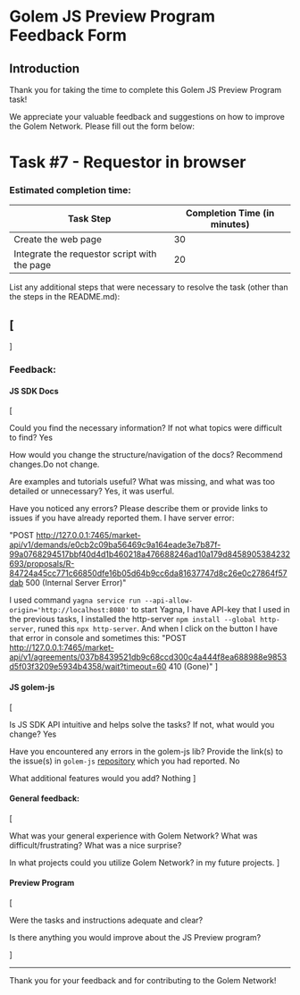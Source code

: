 # Golem JS Preview Program Feedback Form

## Introduction

Thank you for taking the time to complete this Golem JS Preview Program task!

We appreciate your valuable feedback and suggestions on how to improve the Golem Network.
Please fill out the form below:

# Task #7 - Requestor in browser

### Estimated completion time:

| Task Step    | Completion Time (in minutes) |
|-------     |------------------------------|
| Create the web page     |              30                |
| Integrate the requestor script  with the page              |            20                  |

List any additional steps that were necessary to resolve the task (other than the steps in the README.md):

[
-

]

### Feedback:

#### JS SDK Docs

[

Could you find the necessary information? If not what topics were difficult to find? Yes

How would you change the structure/navigation of the docs? Recommend changes.Do not change.

Are examples and tutorials useful? What was missing, and what was too detailed or unnecessary? Yes, it was userful.

Have you noticed any errors? Please describe them or provide links to issues if you have already reported them.
I have server error:

"POST http://127.0.0.1:7465/market-api/v1/demands/e0cb2c09ba56469c9a164eade3e7b87f-99a0768294517bbf40d4d1b460218a476688246ad10a179d8458905384232693/proposals/R-84724a45cc771c66850dfe16b05d64b9cc6da81637747d8c26e0c27864f57dab 500 (Internal Server Error)"

I used command `yagna service run --api-allow-origin='http://localhost:8080'` to start Yagna, I have API-key that I used in the previous tasks, I installed the http-server `npm install --global http-server`, runed this `npx http-server`. 
And when I click on the button  I have that error in console and sometimes this:
"POST http://127.0.0.1:7465/market-api/v1/agreements/037b8439521db9c68ccd300c4a444f8ea688988e9853d5f03f3209e5934b4358/wait?timeout=60 410 (Gone)"
]

#### JS golem-js

[
    
Is JS SDK API intuitive and helps solve the tasks? If not, what would you change? Yes

Have you encountered any errors in the golem-js lib? Provide the link(s) to the issue(s) in `golem-js` [repository](https://github.com/golemfactory/golem-js/issues) which you had reported. No

What additional features would you add?
Nothing
]

#### General feedback:

[

What was your general experience with Golem Network? What was difficult/frustrating? 
What was a nice surprise? 

In what projects could you utilize Golem Network?
in my future projects.
]

#### Preview Program

[

Were the tasks and instructions adequate and clear? 

Is there anything you would improve about the JS Preview program?

]


---

Thank you for your feedback and for contributing to the Golem Network!